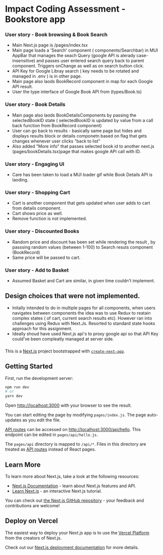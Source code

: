# Impact Coding Assessment - Bookstore app
### User story - Book browsing & Book Search
-   Main Next.js page is /pages/index.tsx
-   Main page loads a 'Search' component ( components/Searchbar) in MUI AppBar that manages the seach Query (google API is alerady case-insensitive) and passes user entered search query back to parent component. Triggers onChange as well as on search button click.
-   API Key for Google Libray search ( key needs to be rotated and  managed in .env ) is in other page.
-   Main page also laods BookRecord component in map for each Google API result.
-   User the type interface of Google Book API from (types/Book.ts)

### User story - Book Details
-   Main page also laods BookDetailsComponents by passing the selectedBookID state ( selectedBookID is updated by value from a call back function from BookRecord component)
-   User can go back to results - basically same page but hides and displays results block or details componetn based on flag that gets changes whenever user clicks "back to list"
-   Also added "More info" that passes selected book id to another next.js (pages/bookDetails.tsx)page that makes google API call with ID. 

### User story - Engaging UI
- Care has been taken to load a MUI loader gif while Book Details API is laoding.

### User story - Shopping Cart
- Cart is another component that gets updated when user adds to cart from details component.
- Cart shows price as well.
- Remove function is not implemented.


### User story - Discounted Books 
-   Random price and discount has been set while rendering the result , by passsing random values (between 1-100) to Search resuts component (BookRecord)
- Same price will be passed to cart.

### User story - Add to Basket 
-  Assumed Basket and Cart are similar, in given time couldn't implement.

#### 
## Design choices that were not implemented. 
-   Initally intended to do in multiple pages for all components, when users navigates between components the idea was to use Redux to reatain complex states ( of cart, current search results etc). However ran into challenges using Redux with Next.Js. Resorted to standard state hooks approach for this assignment.
- Ideally shoud have used Next.js api's to proxy google api so that API Key could've been compleatly managed at server side.

###

This is a [Next.js](https://nextjs.org/) project bootstrapped with [`create-next-app`](https://github.com/vercel/next.js/tree/canary/packages/create-next-app).

## Getting Started

First, run the development server:

```bash
npm run dev
# or
yarn dev
```

Open [http://localhost:3000](http://localhost:3000) with your browser to see the result.

You can start editing the page by modifying `pages/index.js`. The page auto-updates as you edit the file.

[API routes](https://nextjs.org/docs/api-routes/introduction) can be accessed on [http://localhost:3000/api/hello](http://localhost:3000/api/hello). This endpoint can be edited in `pages/api/hello.js`.

The `pages/api` directory is mapped to `/api/*`. Files in this directory are treated as [API routes](https://nextjs.org/docs/api-routes/introduction) instead of React pages.

## Learn More

To learn more about Next.js, take a look at the following resources:

- [Next.js Documentation](https://nextjs.org/docs) - learn about Next.js features and API.
- [Learn Next.js](https://nextjs.org/learn) - an interactive Next.js tutorial.

You can check out [the Next.js GitHub repository](https://github.com/vercel/next.js/) - your feedback and contributions are welcome!

## Deploy on Vercel

The easiest way to deploy your Next.js app is to use the [Vercel Platform](https://vercel.com/new?utm_medium=default-template&filter=next.js&utm_source=create-next-app&utm_campaign=create-next-app-readme) from the creators of Next.js.

Check out our [Next.js deployment documentation](https://nextjs.org/docs/deployment) for more details.
